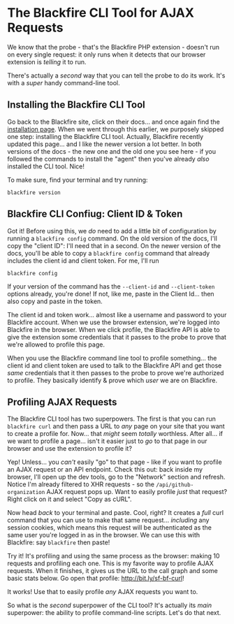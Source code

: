 # The Blackfire CLI Tool for AJAX Requests

We know that the probe - that's the Blackfire PHP extension - doesn't
run on every single request: it only runs when it detects that our browser extension
is *telling* it to run.

There's actually a *second* way that you can tell the probe to do its work. It's
with a *super* handy command-line tool.

## Installing the Blackfire CLI Tool

Go back to the Blackfire site, click on their docs... and once again find the
[installation page](https://blackfire.io/docs/up-and-running/installation).
When we went through this earlier, we purposely skipped one step: installing
the Blackfire CLI tool. Actually, Blackfire recently updated this page... and I
like the newer version a lot better. In both versions of the docs - the new one
and the old one you see here - if you followed the commands to install the "agent"
then you've already *also* installed the CLI tool. Nice!

To make sure, find your terminal and try running:

```terminal
blackfire version
```

## Blackfire CLI Confiug: Client ID & Token

Got it! Before using this, we *do* need to add a little bit of configuration
by running a `blackfire config` command. On the old version of the docs, I'll
copy the "client ID": I'll need that in a second. On the newer version of the
docs, you'll be able to copy a `blackfire config` command that already includes
the client id and client token. For me, I'll run

```terminal
blackfire config
```

If your version of the command has the `--client-id` and `--client-token` options
already, you're done! If not, like me, paste in the Client Id... then also copy and
paste in the token.

The client id and token work... almost like a username and password to your Blackfire
account. When we use the browser extension, we're logged into Blackfire in the
browser. When we click profile, the Blackfire API is able to give the extension
some credentials that it passes to the probe to prove that we're allowed to profile
this page.

When you use the Blackfire command line tool to profile something... the
client id and client token are used to talk to the Blackfire API and get those
*same* credentials that it then passes to the probe to prove we're authorized to
profile. They basically identify & prove which *user* we are on Blackfire.

## Profiling AJAX Requests

The Blackfire CLI tool has two superpowers. The first is that you can run
`blackfire curl` and then pass a URL to *any* page on your site that you want
to create a profile for. Now... that *might* seem *totally* worthless. After all...
if we want to profile a page... isn't it easier just to *go* to that page in
our browser and use the extension to profile it?

Yep! Unless... you *can't* easily "go" to that page - like if you want to profile
an AJAX request or an API endpoint. Check this out: back inside my browser,
I'll open up the dev tools, go to the "Network" section and refresh. Notice I'm
already filtered to XHR requests - so the `/api/github-organization` AJAX request
pops up. Want to easily profile *just* that request? Right click on it and select
"Copy as cURL".

Now head *back* to your terminal and paste. Cool, right? It creates a *full*
curl command that you can use to make that same request... *including* any session
cookies, which means this request will be authenticated as the same user you're
logged in as in the browser. We can use this with Blackfire: say `blackfire`
then paste!

Try it! It's profiling and using the same process as the browser: making 10 requests
and profiling each one. This is my favorite way to profile AJAX requests. When
it finishes, it gives us the URL to the call graph and some basic stats below.
Go open that profile: http://bit.ly/sf-bf-curl!

It works! Use that to easily profile *any* AJAX requests you want to.

So what is the *second* superpower of the CLI tool? It's actually its *main*
superpower: the ability to profile command-line scripts. Let's do that next.
